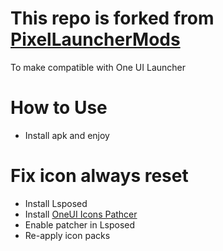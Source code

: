 # This repo is forked from [PixelLauncherMods](https://github.com/KieronQuinn/PixelLauncherMods)
To make compatible with One UI Launcher

# How to Use
- Install apk and enjoy

# Fix icon always reset
- Install Lsposed
- Install [OneUI Icons Pathcer](https://www.pling.com/p/1955634/)
- Enable patcher in Lsposed
- Re-apply icon packs
